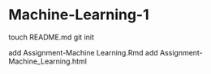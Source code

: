 Machine-Learning-1
==================
touch README.md
git init

add Assignment-Machine Learning.Rmd
add Assignment-Machine_Learning.html

